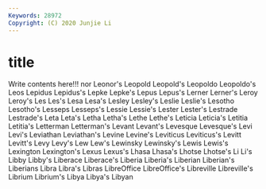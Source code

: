 ```yaml
---
Keywords: 28972
Copyright: (C) 2020 Junjie Li
---
```


# title

Write contents here!!!
nor 
Leonor's 
Leopold 
Leopold's 
Leopoldo 
Leopoldo's
Leos 
Lepidus 
Lepidus's 
Lepke 
Lepke's 
Lepus 
Lepus's 
Lerner 
Lerner's 
Leroy
Leroy's 
Les 
Les's 
Lesa 
Lesa's 
Lesley 
Lesley's 
Leslie 
Leslie's 
Lesotho
Lesotho's 
Lesseps 
Lesseps's 
Lessie 
Lessie's 
Lester 
Lester's 
Lestrade 
Lestrade's 
Leta
Leta's 
Letha 
Letha's 
Lethe 
Lethe's 
Leticia 
Leticia's 
Letitia 
Letitia's 
Letterman
Letterman's 
Levant 
Levant's 
Levesque 
Levesque's 
Levi 
Levi's 
Leviathan 
Leviathan's 
Levine
Levine's 
Leviticus 
Leviticus's 
Levitt 
Levitt's 
Levy 
Levy's 
Lew 
Lew's 
Lewinsky
Lewinsky's 
Lewis 
Lewis's 
Lexington 
Lexington's 
Lexus 
Lexus's 
Lhasa 
Lhasa's 
Lhotse
Lhotse's 
Li 
Li's 
Libby 
Libby's 
Liberace 
Liberace's 
Liberia 
Liberia's 
Liberian
Liberian's 
Liberians 
Libra 
Libra's 
Libras 
LibreOffice 
LibreOffice's 
Libreville 
Libreville's 
Librium
Librium's 
Libya 
Libya's 
Libyan 
